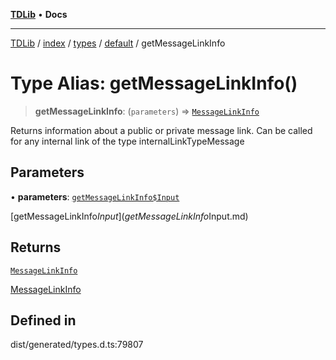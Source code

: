 [**TDLib**](../../../../../../README.md) • **Docs**

***

[TDLib](../../../../../../modules.md) / [index](../../../../../README.md) / [types](../../../README.md) / [default](../README.md) / getMessageLinkInfo

# Type Alias: getMessageLinkInfo()

> **getMessageLinkInfo**: (`parameters`) => [`MessageLinkInfo`](MessageLinkInfo-1.md)

Returns information about a public or private message link. Can be called for any internal link of the type internalLinkTypeMessage

## Parameters

• **parameters**: [`getMessageLinkInfo$Input`](getMessageLinkInfo$Input.md)

[getMessageLinkInfo$Input](getMessageLinkInfo$Input.md)

## Returns

[`MessageLinkInfo`](MessageLinkInfo-1.md)

[MessageLinkInfo](MessageLinkInfo-1.md)

## Defined in

dist/generated/types.d.ts:79807
